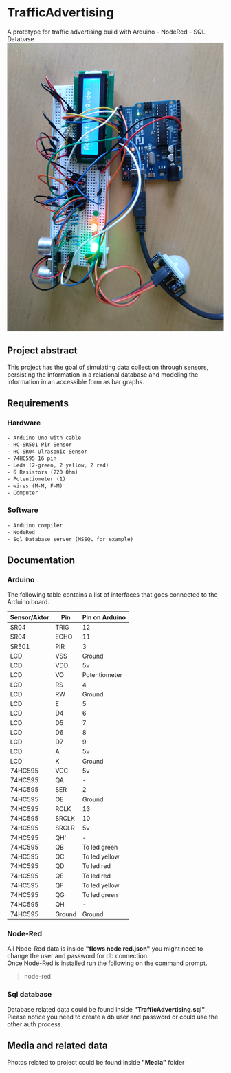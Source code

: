 # TrafficAdvertising
A prototype for traffic advertising build with Arduino - NodeRed - SQL Database
![Project image](/Media/DSC_0218.JPG)


## Project abstract
This project has the goal of simulating data collection through sensors, persisting the information in a relational database and modeling the information in an accessible form as bar graphs.

## Requirements
### Hardware
    - Arduino Uno with cable
    - HC-SR501 Pir Sensor
    - HC-SR04 Ulrasonic Sensor
    - 74HC595 16 pin 
    - Leds (2-green, 2 yellow, 2 red)
    - 6 Resistors (220 Ohm)
    - Potentiometer (1)
    - wires (M-M, F-M)
    - Computer
### Software
    - Arduino compiler
    - NodeRed
    - Sql Database server (MSSQL for example)

## Documentation

### Arduino
The following table contains a list of interfaces that goes connected to the Arduino board.

| Sensor/Aktor | Pin | Pin on Arduino|
|--------------|-----|---------------|
| SR04         | TRIG | 12|
| SR04         | ECHO | 11|
| SR501        | PIR | 3|
| LCD          | VSS | Ground|
| LCD          | VDD | 5v|
| LCD          | VO | Potentiometer|
| LCD          | RS | 4|
| LCD          | RW | Ground|
| LCD          | E | 5|
| LCD          | D4 | 6|
| LCD          | D5 | 7|
| LCD          | D6 | 8|
| LCD          | D7 | 9|
| LCD          | A | 5v|
| LCD          | K | Ground|
| 74HC595      | VCC | 5v|
| 74HC595      | QA | -|
| 74HC595      | SER | 2|
| 74HC595      | OE | Ground|
| 74HC595      | RCLK | 13|
| 74HC595      | SRCLK | 10|
| 74HC595      | SRCLR | 5v|
| 74HC595      | QH' | -|
| 74HC595      | QB | To led green|
| 74HC595      | QC | To led yellow|
| 74HC595      | QD | To led red|
| 74HC595      | QE | To led red|
| 74HC595      | QF | To led yellow|
| 74HC595      | QG | To led green|
| 74HC595      | QH | -|
| 74HC595      | Ground | Ground|

### Node-Red
All Node-Red data is inside **"flows node red.json"** you might need to change the user and password for db connection.
<br />
Once Node-Red is installed run the following on the command prompt.
 >node-red 
 
### Sql database
Database related data could be found inside **"TrafficAdvertising.sql"**.
<br />
Please notice you need to create a db user and password or could use the other auth process. 

## Media and related data
Photos related to project could be found inside **"Media"** folder